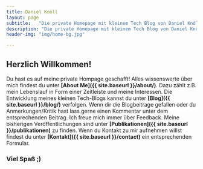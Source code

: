 ```yaml
---
title: Daniel Knöll
layout: page
subtitle:   "Die private Homepage mit kleinem Tech Blog von Daniel Knöll"
description: "Die private Homepage mit kleinem Tech Blog von Daniel Knöll. Hier findest du neben technischen Blogbeiträgen auch den  Lebenslauf und meine  Veröffentlichungen."
header-img: "img/home-bg.jpg"

---
```


## Herzlich Willkommen!
Du hast es auf meine private Hompage geschafft! Alles wissenswerte über mich findest du unter 
**[About Me]({{ site.baseurl }}/about/)**. Dazu zählt z.B. mein Lebenslauf in Form einer Zeitleiste und meine Interessen. 
Die Entwicklung meines kleinen Tech-Blogs kannst du unter 
**[Blog]({{ site.baseurl }}/blog/)** verfolgen. Wenn dir die Blogbeitrage gefallen oder du Anmerkungen/Kritik 
hast lass gerne einen Kommentar unter dem entsprechenden Beitrag. Ich freue mich immer über Feedback. Meine bisherigen 
Veröffentlichungen sind unter **[Publikationen]({{ site.baseurl }}/publikationen)** zu finden. Wenn du Kontakt zu mir 
aufnehmen willst findest du unter **[Kontakt]({{ site.baseurl }}/contact)** ein entsprechenden Formular.

### Viel Spaß ;)